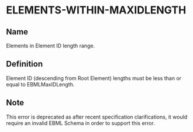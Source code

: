 # ELEMENTS-WITHIN-MAXIDLENGTH

## Name

Elements in Element ID length range.

## Definition

Element ID (descending from Root Element) lengths must be less than or equal to EBMLMaxIDLength.

## Note
This error is deprecated as after recent specification clarifications, it would require an invalid EBML Schema in order to support this error.

